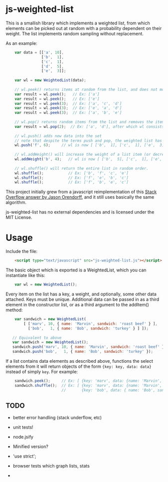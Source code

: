 js-weighted-list
================

This is a smallish library which implements a weighted list, from which elements 
can be picked out at random with a probability dependent on their weight.  The 
list implements random sampling without replacement.

As an example:

```javascript
    var data = [['a', 10],  
                ['b',  1],
                ['c',  1],
                ['d',  5],
                ['e',  3]];
    
    var wl = new WeightedList(data);
    
    // wl.peek() returns items at random from the list, and does not modify the list.
    var result = wl.peek();   // Ex: ['a']
    var result = wl.peek();   // Ex: ['e']
    var result = wl.peek(3);  // Ex: ['a', 'c', 'd'] 
    var result = wl.peek(3);  // Ex: ['e', 'a', 'd'] 
    var result = wl.peek(3);  // Ex: ['a', 'b', 'e'] 
    
    // wl.pop() returns random items from the list and removes the items it found
    var result = wl.pop(2);  // Ex: ['a', 'd'], after which wl consists of [ ['b',  1], ['c',  1], ['e',  3] ]
    
    // wl.push() adds new data into the set
    // note that despite the terms push and pop, the weighted list has no natural order
    wl.push('f', 6);     // wl is now [ ['b',  1], ['c',  1], ['e',  3], ['f',  6] ]
    
    // wl.addWeight() will increase the weight of a list item (or decrease it if the user passes a negative number)
    wl.addWeight('b', 4);   // wl is now [ ['b',  5], ['c',  1], ['e',  3], ['f',  6] ]
    
    // wl.shuffle() will return the entire list in random order.
    wl.shuffle();           // Ex: ['b', 'f', 'c', 'e']
    wl.shuffle();           // Ex: ['f', 'e', 'b', 'c']
    wl.shuffle();           // Ex: ['f', 'b', 'e', 'c']
```

This project initially grew from a javascript reimplementation of this 
[Stack Overflow answer by Jason Orendorff][answer], and it still uses basically the same algorithm.

js-weighted-list has no external dependencies and is licensed under the MIT License.

Usage
=====

Include the file:

```html
    <script type="text/javascript" src="js-weighted-list.js"></script>
```

The basic object which is exported is a WeightedList, which you can instantiate like this:

```javascript
    var wl = new WeightedList();
```

Every item on the list has a key, a weight, and optionally, some other data attached.  Keys 
must be unique.  Additional data can be passed in as a third element in the constructor list, 
or as a third argument to the addItem() method:

```javascript
    var sandwich = new WeightedList(
        [ ['marv', 10, { name: 'Marvin', sandwich: 'roast beef' } ],
          ['bob',   1, { name: 'Bob', sandwich: 'turkey' } ] ]);
   
   // Equivalent to above
   var sandwich = new WeightedList();
   sandwich.push('marv', 10, { name: 'Marvin', sandwich: 'roast beef' });
   sandwich.push('bob',   1, { name: 'Bob', sandwich: 'turkey' });
```

If a list contains data elements as described above, functions the select elements from it will return 
objects of the form `{key: key, data: data}` instead of simply `key`.  For example:

```javascript
    sandwich.peek();     // Ex: [ {key: 'marv', data: {name: 'Marvin', sandwich: 'roast beef'}} ]
    sandwich.shuffle();  // Ex: [ {key: 'marv', data: {name: 'Marvin', sandwich: 'roast beef'}}, 
                         //       {key: 'bob', data: { name: 'Bob', sandwich: 'turkey' }} ]
```



TODO
----

* better error handling (stack underflow, etc)

* unit tests!

* node.jsify

* Minified version?

* 'use strict'; 

* browser tests which graph lists, stats

* 

[answer]: http://stackoverflow.com/a/2149533/87990
